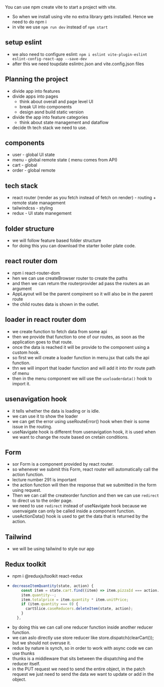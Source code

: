 You can use npm create vite to start a project with vite.

- So when we install using vite no extra library gets installed. Hence we need to do npm i
- in vite we use `npm run dev` instead of `npm start`

## setup eslint

- we also need to configure eslint: `npm i eslint vite-plugin-eslint eslint-config-react-app --save-dev`
- after this we need toupdate eslintrc.json and vite.config.json files

## Planning the project

- divide app into features
- divide apps into pages
  - think about overall and page level UI
  - break UI into components
  - design asnd build static version
- divide the app into feature categories
  - think about state management and dataflow
- decide th tech stack we need to use.

## components

- user - global UI state
- menu - global remote state ( menu comes from API)
- cart - global
- order - global remote

## tech stack

- react router (render as you fetch instead of fetch on render) - routing + remote state management
- tailwindcss - styling
- redux - UI state manegement

## folder structure

- we will follow feature based folder structure
- for doing this you can download the starter boiler plate code.

## react router dom

- npm i react-router-dom
- hen we can use createBrowser router to create the paths
- and then we can return the routerprovider ad pass the routers as an argument
- AppLayout will be the parent compinent so it will also be in the parent route
- the child routes data is shown in the outlet.

## loader in react router dom

- we create function to fetch data from some api
- then we provide that function to one of our routes, as soon as the application goes to that route.
- once the data is reached it will be provide to the component using a custom hook.
- so first we will create a loader function in menu.jsx that calls the api function.
- thn we will import that loader function and will add it into thr route path of menu
- then in the menu component we will use the `useloaderdata()` hook to import it.

## usenavigation hook

- it tells whether the data is loading or is idle.
- we can use it to show the loader
- we can get the error using useRouteError() hook when their is some issue in the routing.
- useNavigate hook is different from usenavigation hook, it is used when we want to change the route based on cretain conditions.

## Form

- sor Form is a component provided by react router.
- so whenever we submit this Form, react router will automatically call the action function.
- lecture number 291 is important
- the action function will then the response that we submitted in the form using request.
- Then we can call the createorder function and then we can use `redirect` to direct us to the order page.
- we need to use `redirect` instead of useNavigate hook because we usenvaigate can only be called inside a component function.
- useActionData() hook is used to get the data that is returned by the action.

## Tailwind

- we will be using tailwind to style our app

## Redux toolkit

- npm i @reduxjs/toolkit react-redux
- ```javascript
  decreaseItemQuantity(state, action) {
      const item = state.cart.find((item) => item.pizzaId === action.payload);
      item.quantity--;
      item.totalprice = item.quantity * item.unitPrice;
      if (item.quantity === 0) {
        cartSlice.caseReducers.deleteItem(state, action);
      }
    },
  ```
- by doing this we can call one reducer function inside another reducer function.
- we can aslo directly use store reducer like store.dispatch(clearCart()); but we should not overuse it.
- redux by nature is synch, so in order to work with async code we can use thunks
- thunks is a middleware that sits between the dispatching and the reducer itself.
- in the PUT request we need to send the entire object, in the patch request we just need to send the data we want to update or add in the object.
